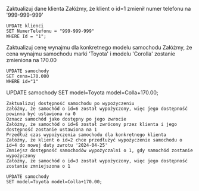 Zaktualizuj dane klienta
Załóżmy, że klient o id=1 zmienił numer telefonu na '999-999-999'
```
UPDATE klienci
SET NumerTelefonu = "999-999-999"
WHERE Id = "1";
```
Zaktualizuj cenę wynajmu dla konkretnego modelu samochodu
Załóżmy, że cena wynajmu samochodu marki 'Toyota' i modelu 'Corolla' zostanie zmieniona na 170.00
```  
UPDATE samochody
SET cena=170.000
WHERE id="1"
```
UPDATE samochody 
SET model=Toyota model=Colla+170.00;
```
Zaktualizuj dostępność samochodu po wypożyczeniu
Załóżmy, że samochód o id=6 został wypożyczony, więc jego dostępność powinna być ustawiona na 0
Oznacz samochód jako dostępny po jego zwrocie
Załóżmy, że samochód o id=6 został zwrócony przez klienta i jego dostępność zostanie ustawiona na 1
Przedłuż czas wypożyczenia samochodu dla konkretnego klienta
Załóżmy, że klient o id=2 chce przedłużyć wypożyczenie samochodu o id=4 do nowej daty zwrotu '2024-04-25'
Zmniejsz dostępność samochodów wypożyczalni o 1, gdy samochód zostanie wypożyczony
Załóżmy, że samochód o id=3 został wypożyczony, więc jego dostępność zostanie zmniejszona o 1

UPDATE samochody 
SET model=Toyota model=Colla+170.00;
